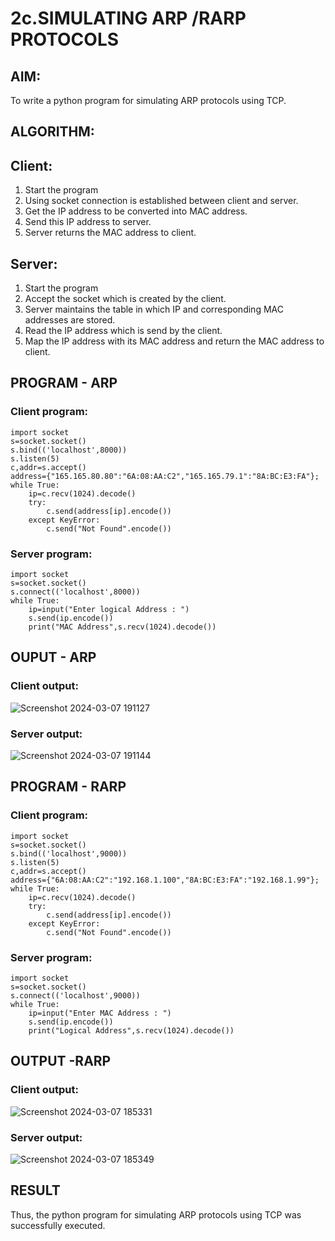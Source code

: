 # 2c.SIMULATING ARP /RARP PROTOCOLS
## AIM:
To write a python program for simulating ARP protocols using TCP.
## ALGORITHM:
## Client:
1. Start the program
2. Using socket connection is established between client and server.
3. Get the IP address to be converted into MAC address.
4. Send this IP address to server.
5. Server returns the MAC address to client.
## Server:
1. Start the program
2. Accept the socket which is created by the client.
3. Server maintains the table in which IP and corresponding MAC addresses are
stored.
4. Read the IP address which is send by the client.
5. Map the IP address with its MAC address and return the MAC address to client.

## PROGRAM - ARP
### Client program:
```
import socket
s=socket.socket()
s.bind(('localhost',8000))
s.listen(5)
c,addr=s.accept()
address={"165.165.80.80":"6A:08:AA:C2","165.165.79.1":"8A:BC:E3:FA"};
while True:
    ip=c.recv(1024).decode()
    try:
        c.send(address[ip].encode())
    except KeyError:
        c.send("Not Found".encode())
```
### Server program:
```
import socket
s=socket.socket()
s.connect(('localhost',8000))
while True:
    ip=input("Enter logical Address : ")
    s.send(ip.encode())
    print("MAC Address",s.recv(1024).decode())
```
## OUPUT - ARP
### Client output:
![Screenshot 2024-03-07 191127](https://github.com/HEMAKESHG/2c.ARP_RARP_PROTOCOLS/assets/144870552/d379cc64-4bbe-4885-a458-71cfa26799ce)

### Server output:
![Screenshot 2024-03-07 191144](https://github.com/HEMAKESHG/2c.ARP_RARP_PROTOCOLS/assets/144870552/ebe97570-656f-42a8-8518-dc261b039ef2)

## PROGRAM - RARP
### Client program:
```
import socket
s=socket.socket()
s.bind(('localhost',9000))
s.listen(5)
c,addr=s.accept()
address={"6A:08:AA:C2":"192.168.1.100","8A:BC:E3:FA":"192.168.1.99"};
while True:
    ip=c.recv(1024).decode()
    try:
        c.send(address[ip].encode())
    except KeyError:
        c.send("Not Found".encode())
```
### Server program:
```
import socket
s=socket.socket()
s.connect(('localhost',9000))
while True:
    ip=input("Enter MAC Address : ")
    s.send(ip.encode())
    print("Logical Address",s.recv(1024).decode())
```
## OUTPUT -RARP
### Client output:
![Screenshot 2024-03-07 185331](https://github.com/HEMAKESHG/2c.ARP_RARP_PROTOCOLS/assets/144870552/8b8750ac-5ffd-4e5d-83cb-2c6766f40ee3)

### Server output:
![Screenshot 2024-03-07 185349](https://github.com/HEMAKESHG/2c.ARP_RARP_PROTOCOLS/assets/144870552/635bc36f-f75f-454f-815a-22360f679278)

## RESULT
Thus, the python program for simulating ARP protocols using TCP was successfully 
executed.
